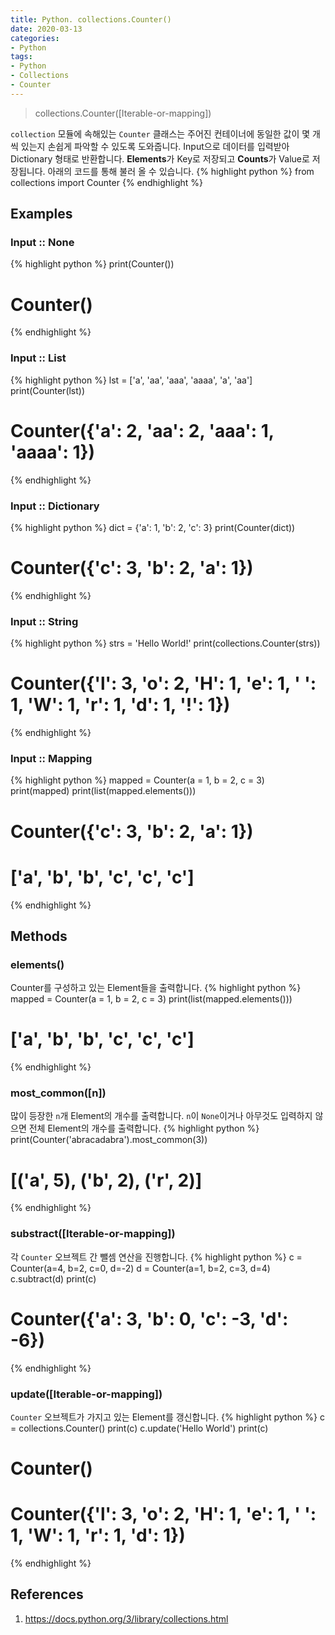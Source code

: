 ```yaml
---
title: Python. collections.Counter()
date: 2020-03-13
categories:
- Python
tags:
- Python
- Collections
- Counter
---
```


> collections.Counter([Iterable-or-mapping])

`collection` 모듈에 속해있는 `Counter` 클래스는 주어진 컨테이너에 동일한 값이 몇 개씩 있는지 손쉽게 파악할 수 있도록 도와줍니다. Input으로 데이터를 입력받아 Dictionary 형태로 반환합니다. **Elements**가 Key로 저장되고 **Counts**가 Value로 저장됩니다. 아래의 코드를 통해 불러 올 수 있습니다.
{% highlight python %}
from collections import Counter
{% endhighlight %}



## Examples
### Input :: None
{% highlight python %}
print(Counter())
# Counter()
{% endhighlight %}

### Input :: List 
{% highlight python %}
lst = ['a', 'aa', 'aaa', 'aaaa', 'a', 'aa']
print(Counter(lst))
# Counter({'a': 2, 'aa': 2, 'aaa': 1, 'aaaa': 1})
{% endhighlight %}

### Input :: Dictionary
{% highlight python %}
dict = {'a': 1, 'b': 2, 'c': 3}
print(Counter(dict))
# Counter({'c': 3, 'b': 2, 'a': 1})
{% endhighlight %}

### Input :: String
{% highlight python %}
strs = 'Hello World!'
print(collections.Counter(strs))
# Counter({'l': 3, 'o': 2, 'H': 1, 'e': 1, ' ': 1, 'W': 1, 'r': 1, 'd': 1, '!': 1})
{% endhighlight %}

### Input :: Mapping
{% highlight python %}
mapped = Counter(a = 1, b = 2, c = 3)
print(mapped)
print(list(mapped.elements()))
# Counter({'c': 3, 'b': 2, 'a': 1})
# ['a', 'b', 'b', 'c', 'c', 'c']
{% endhighlight %}

## Methods
### elements()
Counter를 구성하고 있는 Element들을 출력합니다.
{% highlight python %}
mapped = Counter(a = 1, b = 2, c = 3)
print(list(mapped.elements()))
# ['a', 'b', 'b', 'c', 'c', 'c']
{% endhighlight %}

### most_common([n])
많이 등장한 `n`개 Element의 개수를 출력합니다. `n`이 `None`이거나 아무것도 입력하지 않으면 전체 Element의 개수를 출력합니다.
{% highlight python %}
print(Counter('abracadabra').most_common(3))
# [('a', 5), ('b', 2), ('r', 2)]
{% endhighlight %}

### substract([Iterable-or-mapping])
각 `Counter` 오브젝트 간 뺄셈 연산을 진행합니다.
{% highlight python %}
c = Counter(a=4, b=2, c=0, d=-2)
d = Counter(a=1, b=2, c=3, d=4)
c.subtract(d)
print(c)
# Counter({'a': 3, 'b': 0, 'c': -3, 'd': -6})
{% endhighlight %}

### update([Iterable-or-mapping])
`Counter` 오브젝트가 가지고 있는 Element를 갱신합니다.
{% highlight python %}
c = collections.Counter()
print(c)
c.update('Hello World')
print(c)
# Counter()
# Counter({'l': 3, 'o': 2, 'H': 1, 'e': 1, ' ': 1, 'W': 1, 'r': 1, 'd': 1})
{% endhighlight %}

## References
1. https://docs.python.org/3/library/collections.html

